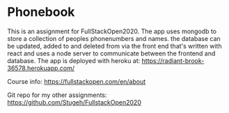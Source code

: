 # Phonebook
This is an assignment for FullStackOpen2020. The app uses mongodb to store a collection of peoples phonenumbers and names. the database can be updated, added to and deleted from via the front end that's written with react and uses a node server to communicate between the frontend and database. The app is deployed with heroku at: https://radiant-brook-36578.herokuapp.com/


Course info: https://fullstackopen.com/en/about

Git repo for my other assignments: https://github.com/Stugeh/FullstackOpen2020
